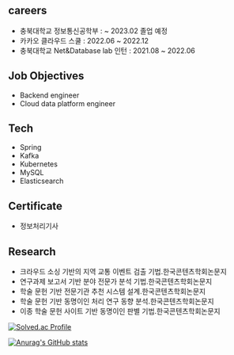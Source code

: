 ## careers
- 충북대학교 정보통신공학부 :  ~ 2023.02 졸업 예정
- 카카오 클라우드 스쿨 : 2022.06 ~ 2022.12
- 충북대학교 Net&Database lab 인턴 : 2021.08 ~ 2022.06

## Job Objectives
- Backend engineer
- Cloud data platform engineer

## Tech
- Spring
- Kafka
- Kubernetes
- MySQL
- Elasticsearch

## Certificate
- 정보처리기사

## Research
- 크라우드 소싱 기반의 지역 교통 이벤트 검출 기법.한국콘텐츠학회논문지
- 연구과제 보고서 기반 분야 전문가 분석 기법.한국콘텐츠학회논문지
- 학술 문헌 기반 전문기관 추천 시스템 설계.한국콘텐츠학회논문지
- 학술 문헌 기반 동명이인 처리 연구 동향 분석.한국콘텐츠학회논문지
- 이종 학술 문헌 사이트 기반 동명이인 판별 기법.한국콘텐츠학회논문지


[![Solved.ac Profile](http://mazassumnida.wtf/api/v2/generate_badge?boj=aam411)](https://solved.ac/aam411/)

[![Anurag's GitHub stats](https://github-readme-stats.vercel.app/api?username=kjh1997)](https://github.com/kjh1997/github-readme-stats)







